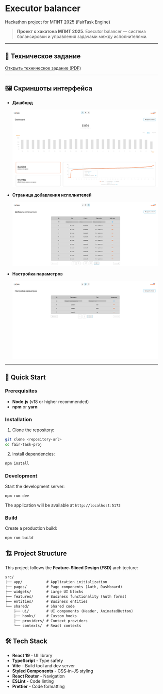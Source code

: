 # Executor balancer

Hackathon project for МПИТ 2025 (FairTask Engine)

> **Проект с хакатона МПИТ 2025**. Executor balancer — система балансировки и управления задачами между исполнителями.

---

## 📄 Техническое задание

[Открыть техническое задание (PDF)](src/assets/kejs.pdf)

---

## 🖼️ Скриншоты интерфейса

- **Дашборд**
  
  ![Dashboard screenshot](src/assets/dashboard.png)

- **Страница добавления исполнителей**
  
  ![Executors screenshot](src/assets/executors.png)

- **Настройка параметров**
  
  ![Params screenshot](src/assets/params.png)

---

## 🚀 Quick Start

### Prerequisites

- **Node.js** (v18 or higher recommended)
- **npm** or **yarn**

### Installation

1. Clone the repository:
```bash
git clone <repository-url>
cd fair-task-proj
```

2. Install dependencies:
```bash
npm install
```

### Development

Start the development server:
```bash
npm run dev
```

The application will be available at `http://localhost:5173`

### Build

Create a production build:
```bash
npm run build
```

## 🏗️ Project Structure

This project follows the **Feature-Sliced Design (FSD)** architecture:

```
src/
├── app/           # Application initialization
├── pages/         # Page components (Auth, Dashboard)
├── widgets/       # Large UI blocks
├── features/      # Business functionality (Auth forms)
├── entities/      # Business entities
└── shared/        # Shared code
    ├── ui/        # UI components (Header, AnimatedButton)
    ├── hooks/     # Custom hooks
    ├── providers/ # Context providers
    └── contexts/  # React contexts
```

## 🛠️ Tech Stack

- **React 19** - UI library
- **TypeScript** - Type safety
- **Vite** - Build tool and dev server
- **Styled Components** - CSS-in-JS styling
- **React Router** - Navigation
- **ESLint** - Code linting
- **Prettier** - Code formatting

